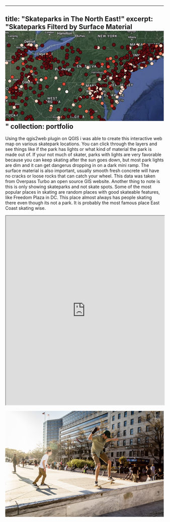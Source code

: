 
---
title: "Skateparks in The North East!"
excerpt: "Skateparks Filterd by Surface Material<br/><img src='/images/webmapscreenshot.png'>"
collection: portfolio
---


Using the qgis2web plugin on QGIS i was able to create this interactive web map on various skatepark locations. You can click through the layers and see things like if the park has lights or what kind of material the park is made out of. If your not much of skater, parks with lights are very favorable because you can keep skating after the sun goes down, but most park lights are dim and it can get dangerus dropping in on a dark mini ramp. The surface material is also important, usually smooth fresh concrete will have no cracks or loose rocks that can catch your wheel. This data was taken from Overpass Turbo an open source GIS website. Another thing to note is this is only showing skateparks and not skate spots. Some of the most popular places in skating are random places with good skateable features, like Freedom Plaza in DC. This place almost always has people skating there even though its not a park. It is probably the most famous place East Coast skating wise.

<iframe src="https://maxcoops123.github.io/maxcoops123.github.io/files/index.html" width="100%" height="600"></iframe>

![Skate](/images/skate.png "FreedomPlazaDC")
